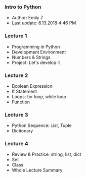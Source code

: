 ### Intro to Python
- Author: Emily Z
- Last update: 6.13.2018 4:46 PM

### Lecture 1
* Programming in Python
* Development Environment
* Numbers & Strings
* Project: Let's develop it

### Lecture 2
* Boolean Expression
* If Statement
* Loops: for loop, while loop
* Function

### Lecture 3
* Python Sequence: List, Tuple
* Dictionary

### Lecture 4
* Review & Practice: string, list, dict
* Set
* Class
* Whole Lecture Summary
